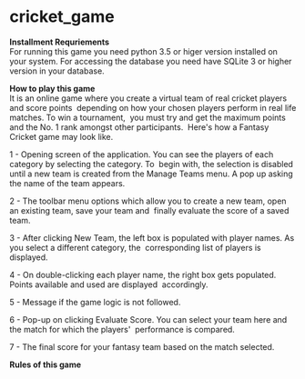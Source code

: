 # cricket_game
**Installment Requriements**<br/>
For running this game you need python 3.5 or higer version installed on your system.
For accessing the database you need have SQLite 3 or higher version in your database.

**How to play this game**<br/>
It is an online game where you create a virtual team of real cricket players and score points  depending on how your chosen players perform in real life matches. To win a tournament,  you must try and get the maximum points and the No. 1 rank amongst other participants.  Here's how a Fantasy Cricket game may look like. 

 
 1 - Opening screen of the application. You can see the players of each category by selecting the category. To  begin with, the selection is disabled until a new team is created from the Manage Teams menu. A pop up asking  the name of the team appears. 
 
 2 - The toolbar menu options which allow you to create a new team, open an existing team, save your team and  finally evaluate the score of a saved team.
 
 3 - After clicking New Team, the left box is populated with player names. As you select a different category, the  corresponding list of players is displayed. 
 
 4 - On double-clicking each player name, the right box gets populated. Points available and used are displayed  accordingly. 

5 - Message if the game logic is not followed.

6 - Pop-up on clicking Evaluate Score. You can select your team here and the match for which the players'  performance is compared.  

7 - The final score for your fantasy team based on the match selected.

**Rules of this game**<br/>
 


